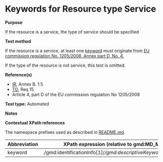 
# Keywords for Resource type Service

**Purpose**	

If the resource is a service, the type of service should be specified

**Test method**	

If the resource is a service, at least one [keyword](#keyword) must originate from [EU commission regulation No. 1205/2008, Annex part D, No. 4.](http://inspire.ec.europa.eu/metadata-codelist/SpatialDataServiceCategory)

If the type of the resource is not service, this test is omitted. 

**Reference(s)**	 

* [IR](./README.md#IR), Annex B. 1.5
* [TG](./README.md#TG), Req 15
* Article 4, part D of the EU commission regulation No 1205/2008


**Test type:** Automated

**Notes**

**Contextual XPath references**

The namespace prefixes used as described in [README.md](./README.md#namespaces).

Abbreviation                                   |  XPath expression (relative to gmd:MD_Metadata)
-----------------------------------------------| -------------------------------------------------------------------------
<a name="keyword"></a> keyword   | ./gmd:identificationInfo[1]/*/gmd:descriptiveKeywords/*/gmd:keyword

